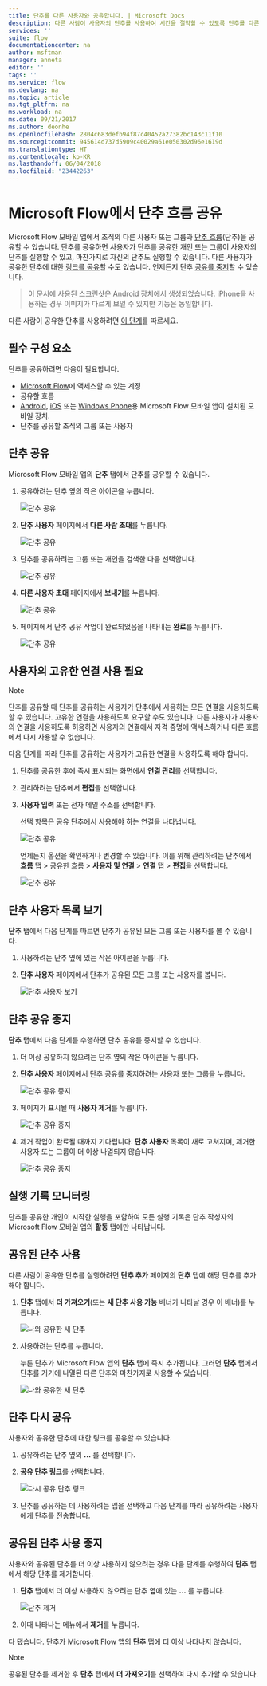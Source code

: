 ```yaml
---
title: 단추를 다른 사용자와 공유합니다. | Microsoft Docs
description: 다른 사람이 사용자의 단추를 사용하여 시간을 절약할 수 있도록 단추를 다른 사용자와 공유하세요.
services: ''
suite: flow
documentationcenter: na
author: msftman
manager: anneta
editor: ''
tags: ''
ms.service: flow
ms.devlang: na
ms.topic: article
ms.tgt_pltfrm: na
ms.workload: na
ms.date: 09/21/2017
ms.author: deonhe
ms.openlocfilehash: 2804c683defb94f87c40452a27382bc143c11f10
ms.sourcegitcommit: 945614d737d5909c40029a61e050302d96e1619d
ms.translationtype: HT
ms.contentlocale: ko-KR
ms.lasthandoff: 06/04/2018
ms.locfileid: "23442263"
---
```

# <a name="share-button-flows-in-microsoft-flow"></a>Microsoft Flow에서 단추 흐름 공유
Microsoft Flow 모바일 앱에서 조직의 다른 사용자 또는 그룹과 [단추 흐름](introduction-to-button-flows.md)(단추)을 공유할 수 있습니다. 단추를 공유하면 사용자가 단추를 공유한 개인 또는 그룹이 사용자의 단추를 실행할 수 있고, 마찬가지로 자신의 단추도 실행할 수 있습니다. 다른 사용자가 공유한 단추에 대한 [링크를 공유](share-buttons.md#re-share-a-button)할 수도 있습니다. 언제든지 단추 [공유를 중지](share-buttons.md#stop-sharing-a-button)할 수 있습니다.

> 이 문서에 사용된 스크린샷은 Android 장치에서 생성되었습니다. iPhone을 사용하는 경우 이미지가 다르게 보일 수 있지만 기능은 동일합니다.
> 
> 

다른 사람이 공유한 단추를 사용하려면 [이 단계](share-buttons.md#use-shared-buttons)를 따르세요.

## <a name="prerequisites"></a>필수 구성 요소
단추를 공유하려면 다음이 필요합니다.

* [Microsoft Flow](https://flow.microsoft.com)에 액세스할 수 있는 계정
* 공유할 흐름
* [Android](https://aka.ms/flowmobiledocsandroid), [iOS](https://aka.ms/flowmobiledocsios) 또는 [Windows Phone](https://aka.ms/flowmobilewindows)용 Microsoft Flow 모바일 앱이 설치된 모바일 장치.
* 단추를 공유할 조직의 그룹 또는 사용자

## <a name="share-a-button"></a>단추 공유
Microsoft Flow 모바일 앱의 **단추** 탭에서 단추를 공유할 수 있습니다.

1. 공유하려는 단추 옆의 작은 아이콘을 누릅니다.
   
    ![단추 공유](./media/share-buttons/share-button-flows-buttons-tab.png)
2. **단추 사용자** 페이지에서 **다른 사람 초대**를 누릅니다.
   
    ![단추 공유](./media/share-buttons/share-button-flows-button-users.png)
3. 단추를 공유하려는 그룹 또는 개인을 검색한 다음 선택합니다.
   
    ![단추 공유](./media/share-buttons/share-button-flows-invite-others-select.png)
4. **다른 사용자 초대** 페이지에서 **보내기**를 누릅니다.
   
    ![단추 공유](./media/share-buttons/share-button-flows-invite-others-send.png)
5. 페이지에서 단추 공유 작업이 완료되었음을 나타내는 **완료**를 누릅니다.
   
    ![단추 공유](./media/share-buttons/share-button-flows-invite-others-done.png)

## <a name="require-users-to-use-their-own-connections"></a>사용자의 고유한 연결 사용 필요
> [!NOTE]
> 단추를 공유할 때 단추를 공유하는 사용자가 단추에서 사용하는 모든 연결을 사용하도록 할 수 있습니다. 고유한 연결을 사용하도록 요구할 수도 있습니다. 다른 사용자가 사용자의 연결을 사용하도록 허용하면 사용자의 연결에서 자격 증명에 액세스하거나 다른 흐름에서 다시 사용할 수 없습니다.
> 
> 

다음 단계를 따라 단추를 공유하는 사용자가 고유한 연결을 사용하도록 해야 합니다.

1. 단추를 공유한 후에 즉시 표시되는 화면에서 **연결 관리**를 선택합니다.
2. 관리하려는 단추에서 **편집**을 선택합니다.
3. **사용자 입력** 또는 전자 메일 주소를 선택합니다.
   
    선택 항목은 공유 단추에서 사용해야 하는 연결을 나타냅니다.
   
    ![단추 공유](./media/share-buttons/share-button-select-connection-provided-by-user.png)
   
    언제든지 옵션을 확인하거나 변경할 수 있습니다. 이를 위해 관리하려는 단추에서 **흐름** 탭 > 공유한 흐름 > **사용자 및 연결** > **연결** 탭 > **편집**을 선택합니다.
   
    ![단추 공유](./media/share-buttons/share-button-flows-conn-provided-by-user.png)

## <a name="view-the-list-of-button-users"></a>단추 사용자 목록 보기
**단추** 탭에서 다음 단계를 따르면 단추가 공유된 모든 그룹 또는 사용자를 볼 수 있습니다.

1. 사용하려는 단추 옆에 있는 작은 아이콘을 누릅니다.
2. **단추 사용자** 페이지에서 단추가 공유된 모든 그룹 또는 사용자를 봅니다.
   
    ![단추 사용자 보기](./media/share-buttons/share-button-flows-button-users-list.png)

## <a name="stop-sharing-a-button"></a>단추 공유 중지
**단추** 탭에서 다음 단계를 수행하면 단추 공유를 중지할 수 있습니다.

1. 더 이상 공유하지 않으려는 단추 옆의 작은 아이콘을 누릅니다.
2. **단추 사용자** 페이지에서 단추 공유를 중지하려는 사용자 또는 그룹을 누릅니다.
   
    ![단추 공유 중지](./media/share-buttons/share-button-flows-remove-user-list.png)
3. 페이지가 표시될 때 **사용자 제거**를 누릅니다.
   
    ![단추 공유 중지](./media/share-buttons/share-button-flows-remove-user.png)
4. 제거 작업이 완료될 때까지 기다립니다. **단추 사용자** 목록이 새로 고쳐지며, 제거한 사용자 또는 그룹이 더 이상 나열되지 않습니다.
   
    ![단추 공유 중지](./media/share-buttons/share-button-flows-remove-user-result.png)

## <a name="monitor-the-run-history"></a>실행 기록 모니터링
단추를 공유한 개인이 시작한 실행을 포함하여 모든 실행 기록은 단추 작성자의 Microsoft Flow 모바일 앱의 **활동** 탭에만 나타납니다.

## <a name="use-shared-buttons"></a>공유된 단추 사용
다른 사람이 공유한 단추를 실행하려면 **단추 추가** 페이지의 **단추** 탭에 해당 단추를 추가해야 합니다.

1. **단추** 탭에서 **더 가져오기**(또는 **새 단추 사용 가능** 배너가 나타날 경우 이 배너)를 누릅니다.
   
    ![나와 공유한 새 단추](./media/share-buttons/share-button-flows-banner.png)
2. 사용하려는 단추를 누릅니다.
   
    누른 단추가 Microsoft Flow 앱의 **단추** 탭에 즉시 추가됩니다. 그러면 **단추** 탭에서 단추를 거기에 나열된 다른 단추와 마찬가지로 사용할 수 있습니다.
   
    ![나와 공유한 새 단추](./media/share-buttons/share-button-flows-buttons-shared-with-me.png)

## <a name="re-share-a-button"></a>단추 다시 공유
사용자와 공유한 단추에 대한 링크를 공유할 수 있습니다.

1. 공유하려는 단추 옆의 **...** 를 선택합니다.
2. **공유 단추 링크**를 선택합니다.
   
    ![다시 공유 단추 링크](./media/share-buttons/re-share-button.png)
3. 단추를 공유하는 데 사용하려는 앱을 선택하고 다음 단계를 따라 공유하려는 사용자에게 단추를 전송합니다.

## <a name="stop-using-a-shared-button"></a>공유된 단추 사용 중지
사용자와 공유된 단추를 더 이상 사용하지 않으려는 경우 다음 단계를 수행하여 **단추** 탭에서 해당 단추를 제거합니다.

1. **단추** 탭에서 더 이상 사용하지 않으려는 단추 옆에 있는 **...** 를 누릅니다.
   
    ![단추 제거](./media/share-buttons/share-button-flows-added-shared-button.png)
2. 이때 나타나는 메뉴에서 **제거**를 누릅니다.

다 됐습니다. 단추가 Microsoft Flow 앱의 **단추** 탭에 더 이상 나타나지 않습니다.

> [!NOTE]
> 공유된 단추를 제거한 후 **단추** 탭에서 **더 가져오기**를 선택하여 다시 추가할 수 있습니다.
> 
> 

